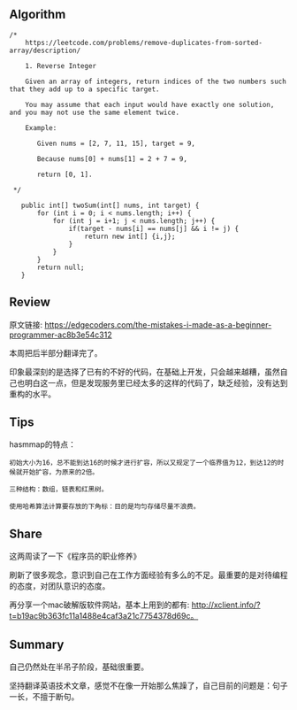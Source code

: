 ## Algorithm ##
````
/*
    https://leetcode.com/problems/remove-duplicates-from-sorted-array/description/
     
    1. Reverse Integer
    
    Given an array of integers, return indices of the two numbers such that they add up to a specific target.
    
    You may assume that each input would have exactly one solution, and you may not use the same element twice.
    
    Example:

       Given nums = [2, 7, 11, 15], target = 9,
       
       Because nums[0] + nums[1] = 2 + 7 = 9,
       
       return [0, 1].
    
 */
 ````
 
 ````
    public int[] twoSum(int[] nums, int target) {
        for (int i = 0; i < nums.length; i++) {
            for (int j = i+1; j < nums.length; j++) {
                if(target - nums[i] == nums[j] && i != j) {
                    return new int[] {i,j};
                }
            }
        }
        return null;
    }
 ````
 
## Review ##

原文链接: https://edgecoders.com/the-mistakes-i-made-as-a-beginner-programmer-ac8b3e54c312

本周把后半部分翻译完了。

印象最深刻的是选择了已有的不好的代码，在基础上开发，只会越来越糟，虽然自己也明白这一点，但是发现服务里已经太多的这样的代码了，缺乏经验，没有达到重构的水平。

## Tips ##

hasmmap的特点：

    初始大小为16，总不能到达16的时候才进行扩容，所以又规定了一个临界值为12，到达12的时候就开始扩容，为原来的2倍。
    
    三种结构：数组，链表和红黑树。
    
    使用哈希算法计算要存放的下角标：目的是均匀存储尽量不浪费。

        
## Share ##

这两周读了一下《程序员的职业修养》

刷新了很多观念，意识到自己在工作方面经验有多么的不足。最重要的是对待编程的态度，对团队意识的态度。

再分享一个mac破解版软件网站，基本上用到的都有: http://xclient.info/?t=b19ac9b363fc11a1488e4caf3a21c7754378d69c。

## Summary ##

自己仍然处在半吊子阶段，基础很重要。

坚持翻译英语技术文章，感觉不在像一开始那么焦躁了，自己目前的问题是：句子一长，不擅于断句。


